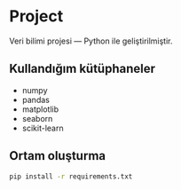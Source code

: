 # Project

Veri bilimi projesi — Python ile geliştirilmiştir.

## Kullandığım kütüphaneler
- numpy
- pandas
- matplotlib
- seaborn
- scikit-learn

## Ortam oluşturma
```bash
pip install -r requirements.txt
